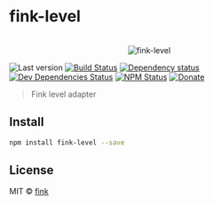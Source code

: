 # fink-level

<p align="center">
  <br>
  <img src="https://avatars2.githubusercontent.com/u/16745034" alt="fink-level">
  <br>
</p>

![Last version](https://img.shields.io/github/tag/finkhq/fink-level.svg?style=flat-square)
[![Build Status](http://img.shields.io/travis/finkhq/fink-level/master.svg?style=flat-square)](https://travis-ci.org/finkhq/fink-level)
[![Dependency status](http://img.shields.io/david/finkhq/fink-level.svg?style=flat-square)](https://david-dm.org/finkhq/fink-level)
[![Dev Dependencies Status](http://img.shields.io/david/dev/finkhq/fink-level.svg?style=flat-square)](https://david-dm.org/finkhq/fink-level#info=devDependencies)
[![NPM Status](http://img.shields.io/npm/dm/fink-level.svg?style=flat-square)](https://www.npmjs.org/package/fink-level)
[![Donate](https://img.shields.io/badge/donate-paypal-blue.svg?style=flat-square)](https://paypal.me/finkhq)

> Fink level adapter

## Install

```bash
npm install fink-level --save
```

## License

MIT © [fink](http://xn--rn8h.ws/)

